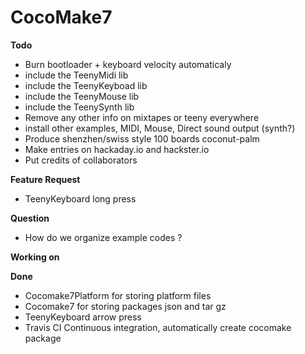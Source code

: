 # CocoMake7

<trello>

**Todo**
* Burn bootloader + keyboard velocity automaticaly
* include the TeenyMidi lib
* include the TeenyKeyboad lib
* include the TeenyMouse lib
* include the TeenySynth lib
* Remove any other info on mixtapes or teeny everywhere
* install other examples, MIDI, Mouse, Direct sound output (synth?)
* Produce shenzhen/swiss style 100 boards coconut-palm
* Make entries on hackaday.io and hackster.io
* Put credits of collaborators

**Feature Request**
* TeenyKeyboard long press

**Question**
* How do we organize example codes ?

**Working on**

**Done**
* Cocomake7Platform for storing platform files
* Cocomake7 for storing packages json and tar gz
* TeenyKeyboard arrow press
* Travis CI Continuous integration, automatically create cocomake package

</trello>
